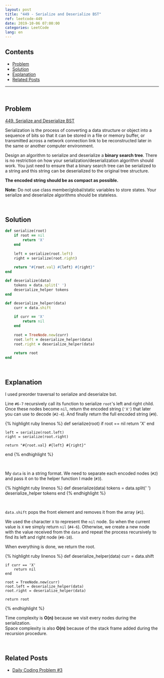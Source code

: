 ```yaml
---
layout: post
title: "449 - Serialize and Deserialize BST"
ref: leetcode-449
date: 2019-10-06 07:00:00
categories: LeetCode
lang: en
---
```


## Contents
- [Problem](#problem)
- [Solution](#solution)
- [Explanation](#explain)
- [Related Posts](#related)

<hr />
<br />

## Problem <a id="problem"></a>

[449. Serialize and Deserialize BST](https://leetcode.com/problems/serialize-and-deserialize-bst/)

Serialization is the process of converting a data structure or object into a sequence of bits so that it can be stored in a file or memory buffer, 
or transmitted across a network connection link to be reconstructed later in the same or another computer environment.

Design an algorithm to serialize and deserialize a **binary search tree**. 
There is no restriction on how your serialization/deserialization algorithm should work. 
You just need to ensure that a binary search tree can be serialized to a string and this string can be deserialized to the original tree structure.

**The encoded string should be as compact as possible.**

**Note:** Do not use class member/global/static variables to store states. Your serialize and deserialize algorithms should be stateless.

<br />

## Solution <a id="solution"></a>

```ruby
def serialize(root)
    if root == nil
        return 'X'
    end
    
    left = serialize(root.left)
    right = serialize(root.right)
    
    return "#{root.val} #{left} #{right}"
end

def deserialize(data)
    tokens = data.split(' ')
    deserialize_helper tokens
end

def deserialize_helper(data)
    curr = data.shift
    
    if curr == 'X'
        return nil
    end
    
    root = TreeNode.new(curr)
    root.left = deserialize_helper(data)
    root.right = deserialize_helper(data)
    
    return root
end
```

<br>

## Explanation <a id="explain"></a>

I used preorder traversal to serialize and deserialze bst.

Line `#6-7` recursively call its function to serialize `root`'s left and right child.
Once these nodes become `nil`, return the encoded string (`'X'`) that later you can use to decode (`#2-4`).
And finally return the full encoded string (`#9`).

{% highlight ruby linenos %}
def serialize(root)
    if root == nil
        return 'X'
    end
    
    left = serialize(root.left)
    right = serialize(root.right)
    
    return "#{root.val} #{left} #{right}"
end
{% endhighlight %}

<br>

My `data` is in a string format. We need to separate each encoded nodes (`#2`) and pass it on to the helper function I made (`#3`).

{% highlight ruby linenos %}
def deserialize(data)
    tokens = data.split(' ')
    deserialize_helper tokens
end
{% endhighlight %}

<br>

`data.shift` pops the front element and removes it from the array (`#1`).

We used the character `X` to represent the `nil` node. So when the current value is `X` we simply return `nil` (`#4-6`).
Otherwise, we create a new node with the value received from the `data` and repeat the process recursively to find its left and right node (`#8-10`).

When everything is done, we return the root.

{% highlight ruby linenos %}
def deserialize_helper(data)
    curr = data.shift
    
    if curr == 'X'
        return nil
    end
    
    root = TreeNode.new(curr)
    root.left = deserialize_helper(data)
    root.right = deserialize_helper(data)
    
    return root
{% endhighlight %}

Time complexity is **O(n)** because we visit every nodes during the serialization.<br>
Space complexity is also **O(n)** because of the stack frame added during the recursion procedure.

<br>

## Related Posts <a id="related"></a>
- [Daily Coding Problem #3](/dcp/2019/09/20/en-dcp-3.html)
